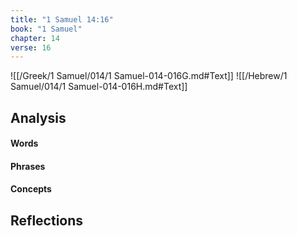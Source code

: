 ```yaml
---
title: "1 Samuel 14:16"
book: "1 Samuel"
chapter: 14
verse: 16
---
```

![[/Greek/1 Samuel/014/1 Samuel-014-016G.md#Text]]
![[/Hebrew/1 Samuel/014/1 Samuel-014-016H.md#Text]]

## Analysis

#### Words

#### Phrases

#### Concepts

## Reflections
